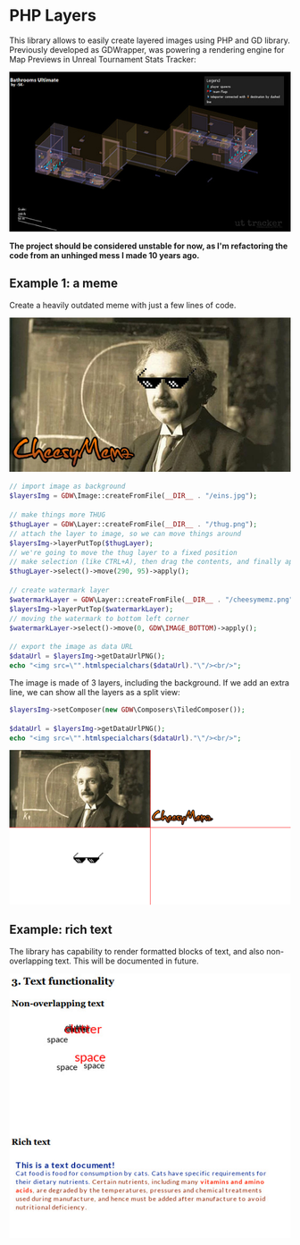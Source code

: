 # PHP Layers

This library allows to easily create layered images using PHP and GD library. 
Previously developed as GDWrapper, was powering a rendering engine for
Map Previews in Unreal Tournament Stats Tracker:

![Wireframe rendering of a game map](example/UTTDemo.jpg)

**The project should be considered unstable for now, as I'm refactoring the code from an unhinged mess I made 10 years ago.**

## Example 1: a meme
Create a heavily outdated meme with just a few lines of code.

![Einstein with thug life glasses, watermarked](example/LayeringDemoResult.jpg)

```php
// import image as background
$layersImg = GDW\Image::createFromFile(__DIR__ . "/eins.jpg");

// make things more THUG
$thugLayer = GDW\Layer::createFromFile(__DIR__ . "/thug.png");
// attach the layer to image, so we can move things around
$layersImg->layerPutTop($thugLayer);
// we're going to move the thug layer to a fixed position
// make selection (like CTRL+A), then drag the contents, and finally apply the result.
$thugLayer->select()->move(290, 95)->apply();

// create watermark layer
$watermarkLayer = GDW\Layer::createFromFile(__DIR__ . "/cheesymemz.png");
$layersImg->layerPutTop($watermarkLayer);
// moving the watermark to bottom left corner
$watermarkLayer->select()->move(0, GDW\IMAGE_BOTTOM)->apply();

// export the image as data URL
$dataUrl = $layersImg->getDataUrlPNG();
echo "<img src=\"".htmlspecialchars($dataUrl)."\"/><br/>";
```
The image is made of 3 layers, including the background. If we add an extra line, we can show all the layers as a split view:

```php
$layersImg->setComposer(new GDW\Composers\TiledComposer());

$dataUrl = $layersImg->getDataUrlPNG();
echo "<img src=\"".htmlspecialchars($dataUrl)."\"/><br/>";
```

![Tiled view of indivitual layers making the Einstein thug life meme](example/LayeringDemoTiles.png)

## Example: rich text
The library has capability to render formatted blocks of text, and also non-overlapping text. This will be documented in future.

![Example of text rendering using the library](example/TextDemo.jpg)

